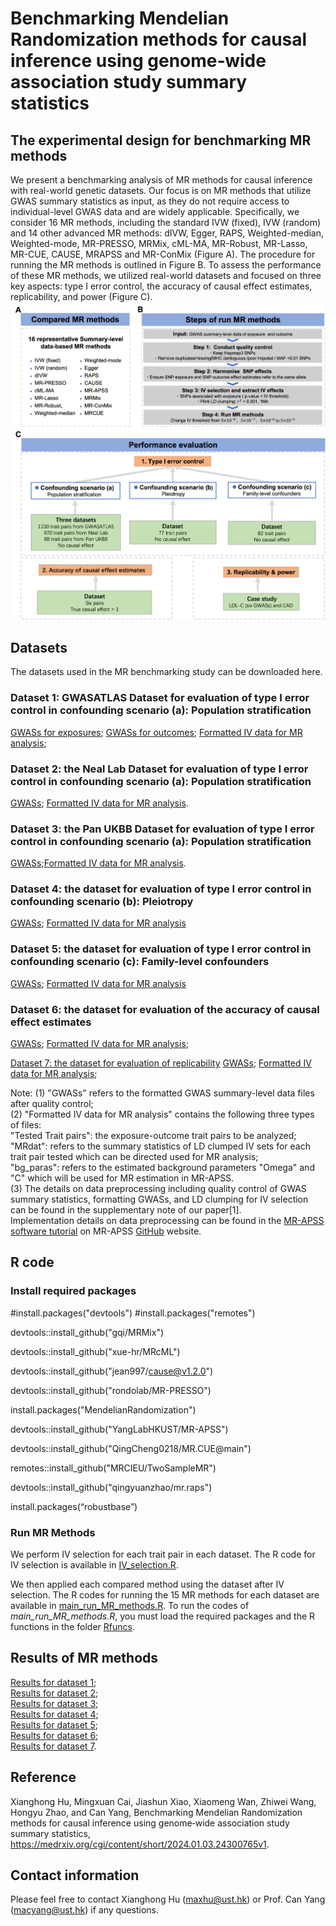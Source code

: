 # Benchmarking Mendelian Randomization methods for causal inference using genome‐wide association study summary statistics
## The experimental design for benchmarking MR methods
We present a benchmarking analysis of MR methods for causal inference with real-world genetic datasets. Our focus is on MR methods that utilize GWAS summary statistics as input, as they do not require access to individual-level GWAS data and are widely applicable. Specifically, we consider 16 MR methods, including the standard IVW (fixed), IVW (random) and 14 other advanced MR methods: dIVW, Egger, RAPS,  Weighted-median, Weighted-mode, MR-PRESSO, MRMix, cML-MA, MR-Robust, MR-Lasso, MR-CUE, CAUSE, MRAPSS and MR-ConMix (Figure A). The procedure for running the MR methods is outlined in Figure B.  To assess the performance of these MR methods, we utilized real-world datasets and focused on three key aspects: type I error control, the accuracy of causal effect estimates, replicability, and power (Figure C).
![My Image](design.png)

## Datasets
The datasets used in the MR benchmarking study can be downloaded here.

### Dataset 1: GWASATLAS Dataset for evaluation of type I error control in confounding scenario (a): Population stratification
<!-- [Tested trait pairs](https://gohkust-my.sharepoint.com/:t:/g/personal/maxhu_ust_hk/ET-ZfKHDuJZMr11_4OqmCiMBOkqcvemSyI-2nsZ0ofCMlQ?e=e8FxtI);-->
[GWASs for exposures](https://gohkust-my.sharepoint.com/:u:/g/personal/maxhu_ust_hk/EblwNZLAorRAvCLbvYugudEBaGtWc72q2HrhAvGkCHTmaA?e=ciE3Q2);
[GWASs for outcomes](https://gohkust-my.sharepoint.com/:u:/g/personal/maxhu_ust_hk/EQdc-MQQeLZKn7G2Oj9N30sBuuZCZ4c3LCjgi92NokmAOw?e=dXcdr7);
[Formatted IV data for MR analysis](https://gohkust-my.sharepoint.com/:u:/g/personal/maxhu_ust_hk/EQqGIPxZVaxNsWdelJeCO7IB4bbgwy8m31_b58JZFFO0eA?e=nkxQRb);
<!-- [Estimated MR-APSS background parameters](https://gohkust-my.sharepoint.com/:u:/g/personal/maxhu_ust_hk/EaBGM-8E091EqKI9S-VCH4AB1Rz9DGbKFHATedJCHVJocg?e=cv3jpw). -->

### Dataset 2: the Neal Lab Dataset for evaluation of type I error control in confounding scenario (a): Population stratification  
[GWASs](); [Formatted IV data for MR analysis]().

### Dataset 3: the Pan UKBB Dataset for evaluation of type I error control in confounding scenario (a): Population stratification  
[GWASs]();[Formatted IV data for MR analysis]().

### Dataset 4: the dataset for evaluation of type I error control in confounding scenario (b): Pleiotropy  
[GWASs](https://gohkust-my.sharepoint.com/:u:/g/personal/maxhu_ust_hk/EfN6LoAoCQVAgqcVFS5SCcQB4DykLekSbpUO-nYyUSqKww?e=cV6RWR);
[Formatted IV data for MR analysis]()

### Dataset 5: the dataset for evaluation of type I error control in confounding scenario (c): Family-level confounders  
[GWASs](https://gohkust-my.sharepoint.com/:u:/g/personal/maxhu_ust_hk/Efflau1WW7VAhgyBEaZsw2IBh59CUv7HLdbCE-cAPJuesw?e=zF3Ldc);
[Formatted IV data for MR analysis](https://gohkust-my.sharepoint.com/:f:/g/personal/maxhu_ust_hk/EjIntlAlD8dLqe2zte2EVbgBWECWw6j12Jm9qjg_dn9hAA?e=Xkk021)

### Dataset 6: the dataset for evaluation of the accuracy of causal effect estimates  
[GWASs](https://gohkust-my.sharepoint.com/:u:/g/personal/maxhu_ust_hk/EVGtR-AH6WBCvmleRgAmZJIBYDK8tty61YxbeFobnMRCRg?e=QUPw5v);
[Formatted IV data for MR analysis](https://gohkust-my.sharepoint.com/:f:/g/personal/maxhu_ust_hk/EuMU6Cg9EzdFjVaVfqoKi7EBToxnCL0zw4bU3gPnRdwwxg?e=fpiyHW);

[Dataset 7: the dataset for evaluation of replicability]()
[GWASs](https://gohkust-my.sharepoint.com/:u:/g/personal/maxhu_ust_hk/EcfHZhJfqrxLiBiIV8W5BWgBJgIBklOJcc0ebggGqCD4wg?e=GJYoAF);
[Formatted IV data for MR analysis](https://gohkust-my.sharepoint.com/:f:/g/personal/maxhu_ust_hk/EnBPaVHrLEVOg01xbqx-QJwB-cTxFUltKNspQyKxdlSdQw?e=OCMexB);

Note: 
(1) "GWASs" refers to the formatted GWAS summary-level data files after quality control;   
(2) "Formatted IV data for MR analysis" contains the following three types of files:    
     "Tested Trait pairs": the exposure-outcome trait pairs to be analyzed;    
     "MRdat": refers to the summary statistics of LD clumped IV sets for each trait pair tested which can be directed used for MR analysis;   
     "bg_paras": refers to the estimated background parameters "Omega" and "C" which will be used for MR estimation in MR-APSS.    
(3) The details on data preprocessing including quality control of GWAS summary statistics, formatting GWASs, and  LD clumping for IV selection can be found in the supplementary note of our paper[1].  
    Implementation details on data preprocessing can be found in the [MR-APSS software tutorial]((https://github.com/YangLabHKUST/MR-APSS/blob/master/MRAPSS_Rpackage_Tutorial.pdf)) on MR-APSS [GitHub](https://github.com/YangLabHKUST/MR-APSS) website.


## R code
### Install required packages
#install.packages("devtools")
#install.packages("remotes")

devtools::install_github("gqi/MRMix")

devtools::install_github("xue-hr/MRcML")

devtools::install_github("jean997/cause@v1.2.0")

devtools::install_github("rondolab/MR-PRESSO")

install.packages("MendelianRandomization")

devtools::install_github("YangLabHKUST/MR-APSS")

devtools::install_github("QingCheng0218/MR.CUE@main")

remotes::install_github("MRCIEU/TwoSampleMR")

devtools::install_github("qingyuanzhao/mr.raps")

install.packages(“robustbase”)

### Run MR Methods
We perform IV selection for each trait pair in each dataset.
The R code for IV selection is available in [IV_selection.R](https://github.com/YangLabHKUST/MRbenchmarking/blob/main/IV_selection.R).

We then applied each compared method using the dataset after IV selection.
The R codes for running the 15 MR methods for each dataset are available in [main_run_MR_methods.R](https://github.com/YangLabHKUST/MRbenchmarking/blob/main/main_run_MR_methods.R).
To run the codes of *main_run_MR_methods.R*, you must load the required packages and the R functions in the folder [Rfuncs](https://github.com/YangLabHKUST/MRbenchmarking/tree/main/Rfuncs). 

## Results of MR methods
[Results for dataset 1](https://gohkust-my.sharepoint.com/:x:/g/personal/maxhu_ust_hk/EX6Z2H7z0tlJulUViaU8KBoBrS2imAI-Bi05k_A5uF5rHA?e=i2Kumy);  
[Results for dataset 2]();  
[Results for dataset 3]();  
[Results for dataset 4](https://gohkust-my.sharepoint.com/:x:/g/personal/maxhu_ust_hk/EeotVVzGpZ1GsOqEDe2aBlkB2OblHcCNoFBRH9JrIG1Paw?e=dm5YEZ);  
[Results for dataset 5](https://gohkust-my.sharepoint.com/:x:/g/personal/maxhu_ust_hk/EVA9S1tqz0pPm1Qdo8-0Y6gB2m0_1Vtj8v0oTKH-fKDW5g?e=LKaUTo);  
[Results for dataset 6](https://gohkust-my.sharepoint.com/:x:/g/personal/maxhu_ust_hk/EVN1WnPMLFJAhHlXoq8eOV0BI2O4BxyklawLKbFiv6qVag?e=RMmFri);  
[Results for dataset 7](https://gohkust-my.sharepoint.com/:x:/g/personal/maxhu_ust_hk/Ea_arSbxacpKj48wjzk9qykBBXYxOBld1gdFTMuBu-IFKg?e=qCZDau). 

## Reference
Xianghong Hu, Mingxuan Cai, Jiashun Xiao, Xiaomeng Wan, Zhiwei Wang, Hongyu Zhao, and Can Yang, Benchmarking Mendelian Randomization methods for causal inference using genome‐wide association study summary statistics, https://medrxiv.org/cgi/content/short/2024.01.03.24300765v1.

## Contact information
Please feel free to contact Xianghong Hu (maxhu@ust.hk) or Prof. Can Yang (macyang@ust.hk) if any questions.
